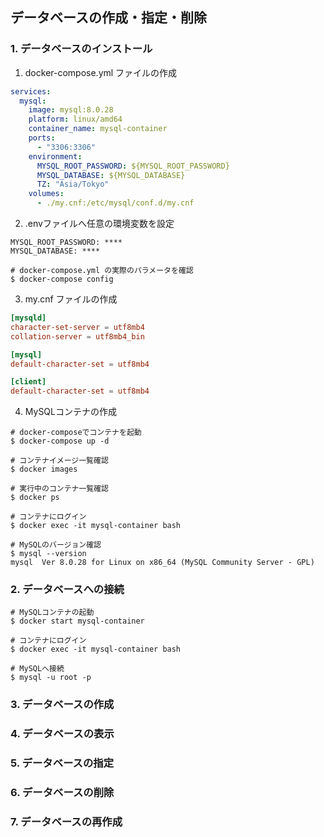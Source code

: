 ## データベースの作成・指定・削除

### 1. データベースのインストール

1. docker-compose.yml ファイルの作成
```yml
services:
  mysql:
    image: mysql:8.0.28
    platform: linux/amd64
    container_name: mysql-container
    ports:
      - "3306:3306"
    environment:
      MYSQL_ROOT_PASSWORD: ${MYSQL_ROOT_PASSWORD}
      MYSQL_DATABASE: ${MYSQL_DATABASE}
      TZ: "Asia/Tokyo"
    volumes:
      - ./my.cnf:/etc/mysql/conf.d/my.cnf
```

2. .envファイルへ任意の環境変数を設定
```env
MYSQL_ROOT_PASSWORD: ****
MYSQL_DATABASE: ****
```

```console
# docker-compose.yml の実際のパラメータを確認
$ docker-compose config
```

3. my.cnf ファイルの作成
```cnf
[mysqld]
character-set-server = utf8mb4
collation-server = utf8mb4_bin

[mysql]
default-character-set = utf8mb4

[client]
default-character-set = utf8mb4
```

4. MySQLコンテナの作成
```console
# docker-composeでコンテナを起動
$ docker-compose up -d

# コンテナイメージ一覧確認
$ docker images

# 実行中のコンテナ一覧確認
$ docker ps

# コンテナにログイン
$ docker exec -it mysql-container bash

# MySQLのバージョン確認
$ mysql --version
mysql  Ver 8.0.28 for Linux on x86_64 (MySQL Community Server - GPL)
```

### 2. データベースへの接続
```
# MySQLコンテナの起動
$ docker start mysql-container

# コンテナにログイン
$ docker exec -it mysql-container bash

# MySQLへ接続
$ mysql -u root -p
```

### 3. データベースの作成


### 4. データベースの表示


### 5. データベースの指定


### 6. データベースの削除


### 7. データベースの再作成


